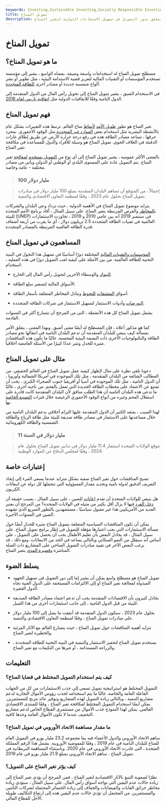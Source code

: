 ```yaml
---
keywords: Investing,Sustainable Investing,Socially Responsible Investing
title: تمويل المناخ
description: تمويل المناخ هو مصطلح واسع يتعلق بدور التمويل في تسهيل الاستجابات الدولية لتغير المناخ.
---
```


# تمويل المناخ
## ما هو تمويل المناخ؟

مصطلح تمويل المناخ له استخدامات واسعة وضيقة. بمعناه الواسع ، يشير إلى مؤسسة تستخدم المؤسسات أو التقنيات المالية لتعزيز قضية الاستدامة البيئية ، مثل تطوير أو نشر ألواح شمسية جديدة أو مصادر أخرى [للطاقة المتجددة](/renewable_resource).

في الاستخدام الضيق ، يشير تمويل المناخ إلى تحويل رأس المال من الدول المتقدمة إلى الدول النامية وفقًا للاتفاقيات الدولية مثل [اتفاقية باريس لعام 2016](/paris-agreementcop21).

## فهم تمويل المناخ

تغير المناخ هو تطور [طويل الأمد](/longterm) [لأنماط](/longterm) مناخ العالم. ترتبط هذه التغييرات بشكل عام بالأنشطة البشرية مثل استخدام بعض [الموارد غير المتجددة](/nonrenewableresource) مثل الوقود الأحفوري. بمجرد حرقها ، تساعد مصادر الطاقة هذه في رفع درجة حرارة الأرض عن طريق إطلاق غازات الدفيئة في الغلاف الجوي. تمويل المناخ هو وسيلة للأفراد والدول للمساعدة في مكافحة تغير المناخ.

بالمعنى الأكثر عمومية ، يشير تمويل المناخ إلى أي نوع من [التمويل يستخدم](/financing) [لمعالجة](/financing) تغير المناخ. يتم التمويل عادة على المستوى البلدي أو الوطني أو الدولي ويأتي من مصادر مختلفة - عامة وخاصة.

> ### 100 مليار دولار

> إجمالاً ، من المتوقع أن تساهم البلدان المتقدمة بمبلغ 100 مليار دولار في مبادرات تمويل المناخ بحلول عام 2023 ، وفقًا لمنظمة التعاون الاقتصادي والتنمية.

>

يتزايد موضوع تمويل المناخ في الأهمية الدولية ، حيث تزداد وعي البلدان والشركات [بالمخاطر](/risk) والفرص المرتبطة بتغير المناخ. على سبيل المثال ، أفاد برنامج الأمم المتحدة للبيئة (UNEP) في سبتمبر 2019 أنه بين عامي 2010 و 2019 ، تجاوزت الاستثمارات العالمية في تقنيات الطاقة المتجددة 2.5 تريليون دولار ، أي ما يقرب من أربعة أضعاف قدرة الطاقة العالمية المرتبطة بالمصادر المتجددة.

## المساهمون في تمويل المناخ

[المؤسسات والتقنيات المالية](/financialinstitution) المختلفة دورًا أساسيًا في تسهيل هذا التحول في البنية التحتية للطاقة العالمية. من بين الأمثلة على كيفية لعب التمويل دورًا في هذه العملية ، استخدام:

- [البنوك](/bank) والوسطاء الآخرين لتحويل رأس المال إلى الخارج.

- الأسواق المالية لتسعير سلع الطاقة.

- أسواق [المشتقات](/derivative) [للتحوط](/hedge) وتبادل المخاطر المتعلقة بأسعار الطاقة.

- [البورصات](/stockmarket) وأدوات الاستثمار لتسهيل الاستثمار في شركات الطاقة المتجددة.

يشمل تمويل المناخ كل هذه الأنشطة ، التي من المرجح أن تتسارع أكثر في السنوات القادمة.

كما هو مذكور أعلاه ، فإن المصطلح له أيضًا معنى أضيق. وبهذا المعنى ، يتعلق الأمر بمسألة كيف ينبغي للبلدان المتقدمة أن تدعم البلدان النامية في انتقالها نحو مصادر الطاقة والتكنولوجيات الأخرى ذات البصمة البيئية المحسنة. غالبًا ما تكون هذه المناقشات مثيرة للجدل وتثير عددًا كبيرًا من الأسئلة الغامضة أخلاقياً.

## مثال على تمويل المناخ

دعونا نلقي نظرة على مثال لإظهار كيفية عمل تمويل المناخ في العالم الحقيقي. من المطالب الشائعة من البلدان المتقدمة ، مثل تلك الموجودة في أمريكا الشمالية وأوروبا ، أن الدول النامية ، مثل تلك الموجودة في آسيا أو أفريقيا جنوب الصحراء الكبرى ، يجب أن تمتنع عن الاعتماد على محطات الطاقة الجديدة التي تعمل بالفحم. من ناحية أخرى ، غالبًا ما تدعي هذه البلدان النامية أن هذا الطلب منافق لأن البلدان المتقدمة كانت قادرة على استغلال الفحم وغيره من أنواع الوقود الأحفوري الرخيصة خلال فترات [التصنيع الخاصة بها](/industrialization).

لهذا السبب ، يعتقد الكثير أن الدول المتقدمة عليها التزام أخلاقي بدعم البلدان النامية من خلال مساعدتها على الاستثمار في مصادر طاقة صديقة للبيئة مثل طاقة الرياح والطاقة الشمسية والطاقة الكهرومائية.

> ### 11 مليار دولار في السنة

> تتوقع الولايات المتحدة استثمار 11.4 مليار دولار في تدابير تمويل المناخ بحلول عام 2024 ، وفقًا لمجلس الدفاع عن الموارد الوطنية.

>

## إعتبارات خاصة

تصبح المناقشات حول تغير المناخ صعبة بشكل متزايد عندما يسعى المرء إلى إيجاد التعريف الدقيق لدولة نامية وتحديد مقدار المسؤولية التي تتحملها كل دولة عن انبعاثات الكربون.

هل ينبغي للولايات المتحدة أن تقدم [إعانات](/subsidy) للصين ، على سبيل المثال ، بسبب حقيقة أن [دخل الفرد](/income-per-capita) فيها لا يزال أقل بكثير من مثيله في الولايات المتحدة؟ من المرجح أن يعتبر العديد من الأمريكيين هذا غير مقبول سياسيًا ، مستشهدين بالتطور السريع الذي تشهده الصين في السنوات الأخيرة.

يمكن أن تكون المناقشات السياسية المتعلقة بتمويل المناخ مثيرة للجدل أيضًا حول مسألة الاستثمارات التي يجب اعتبارها مؤهلة للتمويل في إطار برامج تمويل المناخ. على سبيل المثال ، قد يجادل البعض بأن تعليم الأطفال يجب أن يحصل على التمويل ، على أساس أنه سيقلل من النمو السكاني وبالتالي يساعد في الحد من الانبعاثات. ومع ذلك ، قد يرغب البعض الآخر في تقييد مبادرات التمويل المناخي على المشاريع ذات الصلة المباشرة [وقصيرة المدى](/nearterm) بتغير المناخ.

## يسلط الضوء

- تمويل المناخ هو مصطلح واسع يمكن أن يشير إما إلى دور التمويل في تسهيل الجهود المبذولة لمعالجة تغير المناخ أو إلى الالتزامات المستحقة على الدول الغنية تجاه الدول الفقيرة.

- يجادل كثيرون بأن الاقتصادات المتقدمة يجب أن تدعم اعتماد مصادر الطاقة الصديقة للبيئة من قبل الدول النامية ، إلى جانب استثمارات أخرى من هذا القبيل.

- بحلول عام 2023 ، ستكون الدول المتقدمة قد أنفقت ما يصل إلى 100 مليار دولار على مبادرات تمويل المناخ ، وفقًا لمنظمة التعاون الاقتصادي والتنمية.

- تتزايد أهمية المناقشات حول تمويل المناخ ، حيث يتصارع العالم مع الآثار المرئية والخطيرة لتغير المناخ.

- يستخدم تمويل المناخ لتحفيز الاستثمار والتنمية في البنية التحتية للطاقة المتجددة ، والزراعة المستدامة ، أو غيرها من التكيفات مع تغير المناخ.

## التعليمات

### كيف يتم استخدام التمويل المختلط في قضايا المناخ؟

التمويل المختلط هو استراتيجية تمويل تسعى إلى جذب الاستثمارات من كل من الجهات الفاعلة العامة والخاصة. غالبًا ما يتم استخدامه لجذب رؤوس الأموال التجارية لدعم مشاريع التنمية ، وبالتالي زيادة التمويل لهذه المشاريع وتوفير عائد مربح للمستثمرين. يمكن أيضًا استخدام التمويل المختلط لمكافحة تغير المناخ ، وفقًا للمنتدى الاقتصادي العالمي. يمكن لهذا النموذج جذب الأموال من مستثمري القطاع الخاص لدعم مشاريع التخفيف عندما لا تكون الأموال العامة وحدها كافية.

### ما مقدار مساهمة الاتحاد الأوروبي في تمويل المناخ؟

ساهم الاتحاد الأوروبي والدول الأعضاء فيه بما مجموعه 23.2 مليار يورو في التمويل العام للمناخ للبلدان النامية في عام 2019 ، وفقًا للمفوضية الأوروبية. يشمل هذا الرقم المملكة المتحدة ، التي غادرت الاتحاد الأوروبي في عام 2020. وباستثناء المساهمة البريطانية في تمويل المناخ ، ساهم الاتحاد الأوروبي بمبلغ 21.9 مليار يورو في عام 2019.

### كيف يؤثر تغير المناخ على التمويل؟

نظرًا لصعوبة التنبؤ بالآثار الاقتصادية لتغير المناخ ، فمن المرجح أن يؤدي تغير المناخ إلى زيادة حالات عدم اليقين التي تواجه أسواق رأس المال. على سبيل المثال ، ستؤدي زيادة مخاطر حرائق الغابات والفيضانات والجفاف إلى زيادة الخسائر المحتملة لشركات التأمين والمستثمرين. من المحتمل أن تؤدي حالات عدم اليقين هذه إلى ارتفاع التكاليف طويلة الأجل للقطاع المالي.

